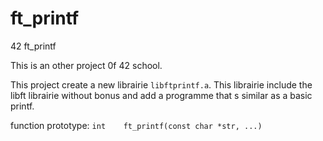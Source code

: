 # ft_printf
42 ft_printf

This is an other project 0f 42 school.

This project create a new librairie `libftprintf.a`.
This librairie include the libft librairie without bonus and add a programme that s similar as a basic printf.

function prototype: `int	ft_printf(const char *str, ...)`

